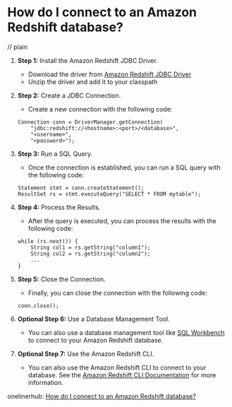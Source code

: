 # How do I connect to an Amazon Redshift database?
// plain

1. **Step 1:** Install the Amazon Redshift JDBC Driver.
   - Download the driver from [Amazon Redshift JDBC Driver](https://docs.aws.amazon.com/redshift/latest/mgmt/configure-jdbc-connection.html)
   - Unzip the driver and add it to your classpath

2. **Step 2:** Create a JDBC Connection.
   - Create a new connection with the following code:
   ```
   Connection conn = DriverManager.getConnection(
       "jdbc:redshift://<hostname>:<port>/<database>",
       "<username>",
       "<password>");
   ```

3. **Step 3:** Run a SQL Query.
   - Once the connection is established, you can run a SQL query with the following code:
   ```
   Statement stmt = conn.createStatement();
   ResultSet rs = stmt.executeQuery("SELECT * FROM mytable");
   ```

4. **Step 4:** Process the Results.
   - After the query is executed, you can process the results with the following code:
   ```
   while (rs.next()) {
       String col1 = rs.getString("column1");
       String col2 = rs.getString("column2");
       ...
   }
   ```

5. **Step 5:** Close the Connection.
   - Finally, you can close the connection with the following code:
   ```
   conn.close();
   ```

6. **Optional Step 6:** Use a Database Management Tool.
   - You can also use a database management tool like [SQL Workbench](https://www.sql-workbench.eu/) to connect to your Amazon Redshift database.

7. **Optional Step 7:** Use the Amazon Redshift CLI.
   - You can also use the Amazon Redshift CLI to connect to your database. See the [Amazon Redshift CLI Documentation](https://docs.aws.amazon.com/cli/latest/reference/redshift/index.html) for more information.

onelinerhub: [How do I connect to an Amazon Redshift database?](https://onelinerhub.com/amazon-redshift/how-do-i-connect-to-an-amazon-redshift-database)